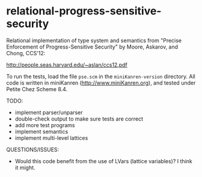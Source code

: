 relational-progress-sensitive-security
======================================

Relational implementation of type system and semantics from "Precise Enforcement of Progress-Sensitive Security" by Moore, Askarov, and Chong, CCS'12:

http://people.seas.harvard.edu/~aslan/ccs12.pdf

To run the tests, load the file ```pse.scm``` in the ```miniKanren-version``` directory.  All code is written in miniKanren (http://www.miniKanren.org), and tested under Petite Chez Scheme 8.4.

TODO:

* implement parser/unparser
* double-check output to make sure tests are correct
* add more test programs
* implement semantics
* implement multi-level lattices

QUESTIONS/ISSUES:

* Would this code benefit from the use of LVars (lattice variables)?  I think it might.
